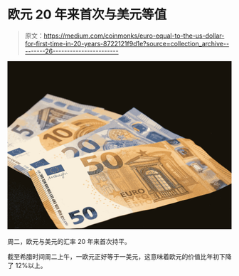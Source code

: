 # 欧元 20 年来首次与美元等值

> 原文：<https://medium.com/coinmonks/euro-equal-to-the-us-dollar-for-first-time-in-20-years-8722121f9d1e?source=collection_archive---------26----------------------->

![](img/a9327665cc3a041cde3cb9b963082cbb.png)

周二，欧元与美元的汇率 20 年来首次持平。

截至希腊时间周二上午，一欧元正好等于一美元，这意味着欧元的价值比年初下降了 12%以上。
